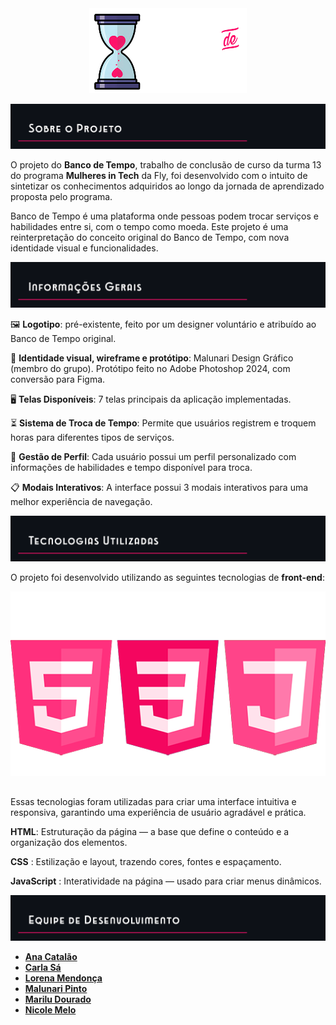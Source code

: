 <div align="center">
   <img src="assets/readme6.png" alt="Logotipo do Banco de Tempo" style="width: 18em;">
</div>

![README intro](assets/readme1.png)

  O projeto do **Banco de Tempo**, trabalho de conclusão de curso da turma 13 do programa **Mulheres in Tech** da Fly, foi desenvolvido com o intuito de sintetizar os conhecimentos adquiridos ao longo da jornada de aprendizado proposta pelo programa.

  Banco de Tempo é uma plataforma onde pessoas podem trocar serviços e habilidades entre si, com o tempo como moeda. Este projeto é uma reinterpretação do conceito original do Banco de Tempo, com nova identidade visual e funcionalidades.


![README info](assets/readme2.png)

🖼️ **Logotipo**: pré-existente, feito por um designer voluntário e atribuído ao Banco de Tempo original.

🎨 **Identidade visual, wireframe e protótipo**: Malunari Design Gráfico (membro do
grupo). Protótipo feito no Adobe Photoshop 2024, com conversão para Figma.

🖥️ **Telas Disponíveis**: 7 telas principais da aplicação implementadas.

⏳ **Sistema de Troca de Tempo**: Permite que usuários registrem e troquem horas para diferentes tipos de serviços.

👤 **Gestão de Perfil**: Cada usuário possui um perfil personalizado com informações de habilidades e tempo disponível para troca.

📋 **Modais Interativos**:  A interface possui 3 modais interativos para uma melhor experiência de navegação.


![README info](assets/readme3.png)

O projeto foi desenvolvido utilizando as seguintes tecnologias de **front-end**:

<p align="center">
  <img src="assets/readme5.png">
</p>

##

Essas tecnologias foram utilizadas para criar uma interface intuitiva e responsiva, garantindo uma experiência de usuário agradável e prática.

**HTML**: Estruturação da página — a base que define o conteúdo e a organização dos elementos.

**CSS** : Estilização e layout, trazendo cores, fontes e espaçamento.

**JavaScript** : Interatividade na página — usado para criar menus dinâmicos.

![README info](assets/readme4.png)

- [**Ana Catalão**](https://github.com/AnaCatalao)
- [**Carla Sá**](https://github.com/CarlaSa-Carla)
- [**Lorena Mendonça**](https://github.com/lorenaraquelolive)
- [**Malunari Pinto**](https://github.com/malunaridev)
- [**Marilu Dourado**](https://github.com/DouradoGB)
- [**Nicole Melo**](https://github.com/nicolemelo1)

